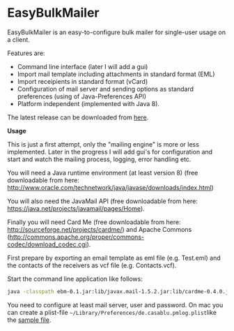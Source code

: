# EasyBulkMailer

EasyBulkMailer is an easy-to-configure bulk mailer for single-user usage on a client.

Features are:

- Command line interface (later I will add a gui)
- Import mail template including attachments in standard format (EML)
- Import receipients in standard format (vCard)
- Configuration of mail server and sending options as standard preferences (using of Java-Preferences API)
- Platform independent (implemented with Java 8).

The latest release can be downloaded from [here](https://github.com/joergflorin/EasyBulkMailer/releases).

**Usage**

This is just a first attempt, only the "mailing engine" is more or less implemented. Later in the progress I will add gui's
for configuration and start and watch the mailing process, logging, error handling etc.

You will need a Java runtime environment (at least version 8) (free downloadable from here: http://www.oracle.com/technetwork/java/javase/downloads/index.html)

You will also need the JavaMail API (free downloadable from here: https://java.net/projects/javamail/pages/Home).

Finally you will need Card Me (free downloadable from here: http://sourceforge.net/projects/cardme/) and Apache Commons (http://commons.apache.org/proper/commons-codec/download_codec.cgi).

First prepare by exporting an email template as eml file (e.g. Test.eml) and the contacts of the receivers as vcf file (e.g. Contacts.vcf).

Start the command line application like follows:

```bash
java -classpath ebm-0.1.jar:lib/javax.mail-1.5.2.jar:lib/cardme-0.4.0.jar:lib/commons-codec-1.10.jar de.casablu.ebm.CommandLineMailer --eml=~/Test.eml --vcards=~/Contacts.vcf
```

You need to configure at least mail server, user and password. On mac you can create a plist-file `~/Library/Preferences/de.casablu.pmlog.plist`like the [sample file]( https://github.com/joergflorin/EasyBulkMailer/blob/master/de.casablu.ebm.plist).
